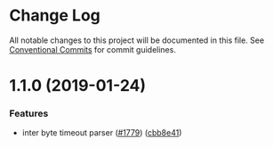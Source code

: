 # Change Log

All notable changes to this project will be documented in this file.
See [Conventional Commits](https://conventionalcommits.org) for commit guidelines.

# 1.1.0 (2019-01-24)


### Features

* inter byte timeout parser ([#1779](https://github.com/node-serialport/node-serialport/issues/1779)) ([cbb8e41](https://github.com/node-serialport/node-serialport/commit/cbb8e41))
